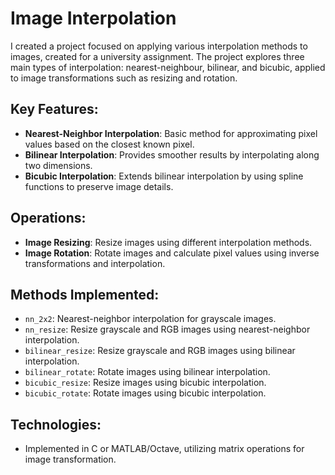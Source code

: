 # Image Interpolation

I created a project focused on applying various interpolation methods to images, created for a university assignment. The project explores three main types of interpolation: nearest-neighbour, bilinear, and bicubic, applied to image transformations such as resizing and rotation.

## Key Features:
- **Nearest-Neighbor Interpolation**: Basic method for approximating pixel values based on the closest known pixel.
- **Bilinear Interpolation**: Provides smoother results by interpolating along two dimensions.
- **Bicubic Interpolation**: Extends bilinear interpolation by using spline functions to preserve image details.

## Operations:
- **Image Resizing**: Resize images using different interpolation methods.
- **Image Rotation**: Rotate images and calculate pixel values using inverse transformations and interpolation.

## Methods Implemented:
- `nn_2x2`: Nearest-neighbor interpolation for grayscale images.
- `nn_resize`: Resize grayscale and RGB images using nearest-neighbor interpolation.
- `bilinear_resize`: Resize grayscale and RGB images using bilinear interpolation.
- `bilinear_rotate`: Rotate images using bilinear interpolation.
- `bicubic_resize`: Resize images using bicubic interpolation.
- `bicubic_rotate`: Rotate images using bicubic interpolation.

## Technologies:
- Implemented in C or MATLAB/Octave, utilizing matrix operations for image transformation.
